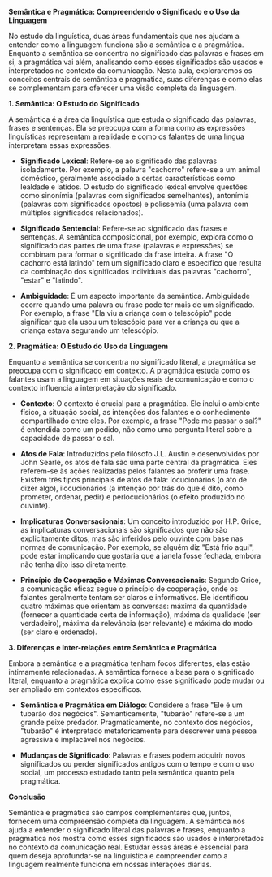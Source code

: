 **Semântica e Pragmática: Compreendendo o Significado e o Uso da Linguagem**

No estudo da linguística, duas áreas fundamentais que nos ajudam a entender como a linguagem funciona são a semântica e a pragmática. Enquanto a semântica se concentra no significado das palavras e frases em si, a pragmática vai além, analisando como esses significados são usados e interpretados no contexto da comunicação. Nesta aula, exploraremos os conceitos centrais de semântica e pragmática, suas diferenças e como elas se complementam para oferecer uma visão completa da linguagem.

**1. Semântica: O Estudo do Significado**

A semântica é a área da linguística que estuda o significado das palavras, frases e sentenças. Ela se preocupa com a forma como as expressões linguísticas representam a realidade e como os falantes de uma língua interpretam essas expressões.

- **Significado Lexical**: Refere-se ao significado das palavras isoladamente. Por exemplo, a palavra "cachorro" refere-se a um animal doméstico, geralmente associado a certas características como lealdade e latidos. O estudo do significado lexical envolve questões como sinonímia (palavras com significados semelhantes), antonímia (palavras com significados opostos) e polissemia (uma palavra com múltiplos significados relacionados).

- **Significado Sentencial**: Refere-se ao significado das frases e sentenças. A semântica composicional, por exemplo, explora como o significado das partes de uma frase (palavras e expressões) se combinam para formar o significado da frase inteira. A frase "O cachorro está latindo" tem um significado claro e específico que resulta da combinação dos significados individuais das palavras "cachorro", "estar" e "latindo".

- **Ambiguidade**: É um aspecto importante da semântica. Ambiguidade ocorre quando uma palavra ou frase pode ter mais de um significado. Por exemplo, a frase "Ela viu a criança com o telescópio" pode significar que ela usou um telescópio para ver a criança ou que a criança estava segurando um telescópio.

**2. Pragmática: O Estudo do Uso da Linguagem**

Enquanto a semântica se concentra no significado literal, a pragmática se preocupa com o significado em contexto. A pragmática estuda como os falantes usam a linguagem em situações reais de comunicação e como o contexto influencia a interpretação do significado.

- **Contexto**: O contexto é crucial para a pragmática. Ele inclui o ambiente físico, a situação social, as intenções dos falantes e o conhecimento compartilhado entre eles. Por exemplo, a frase "Pode me passar o sal?" é entendida como um pedido, não como uma pergunta literal sobre a capacidade de passar o sal.

- **Atos de Fala**: Introduzidos pelo filósofo J.L. Austin e desenvolvidos por John Searle, os atos de fala são uma parte central da pragmática. Eles referem-se às ações realizadas pelos falantes ao proferir uma frase. Existem três tipos principais de atos de fala: locucionários (o ato de dizer algo), ilocucionários (a intenção por trás do que é dito, como prometer, ordenar, pedir) e perlocucionários (o efeito produzido no ouvinte).

- **Implicaturas Conversacionais**: Um conceito introduzido por H.P. Grice, as implicaturas conversacionais são significados que não são explicitamente ditos, mas são inferidos pelo ouvinte com base nas normas de comunicação. Por exemplo, se alguém diz "Está frio aqui", pode estar implicando que gostaria que a janela fosse fechada, embora não tenha dito isso diretamente.

- **Princípio de Cooperação e Máximas Conversacionais**: Segundo Grice, a comunicação eficaz segue o princípio de cooperação, onde os falantes geralmente tentam ser claros e informativos. Ele identificou quatro máximas que orientam as conversas: máxima da quantidade (fornecer a quantidade certa de informação), máxima da qualidade (ser verdadeiro), máxima da relevância (ser relevante) e máxima do modo (ser claro e ordenado).

**3. Diferenças e Inter-relações entre Semântica e Pragmática**

Embora a semântica e a pragmática tenham focos diferentes, elas estão intimamente relacionadas. A semântica fornece a base para o significado literal, enquanto a pragmática explica como esse significado pode mudar ou ser ampliado em contextos específicos.

- **Semântica e Pragmática em Diálogo**: Considere a frase "Ele é um tubarão dos negócios". Semanticamente, "tubarão" refere-se a um grande peixe predador. Pragmaticamente, no contexto dos negócios, "tubarão" é interpretado metaforicamente para descrever uma pessoa agressiva e implacável nos negócios.

- **Mudanças de Significado**: Palavras e frases podem adquirir novos significados ou perder significados antigos com o tempo e com o uso social, um processo estudado tanto pela semântica quanto pela pragmática.

**Conclusão**

Semântica e pragmática são campos complementares que, juntos, fornecem uma compreensão completa da linguagem. A semântica nos ajuda a entender o significado literal das palavras e frases, enquanto a pragmática nos mostra como esses significados são usados e interpretados no contexto da comunicação real. Estudar essas áreas é essencial para quem deseja aprofundar-se na linguística e compreender como a linguagem realmente funciona em nossas interações diárias.